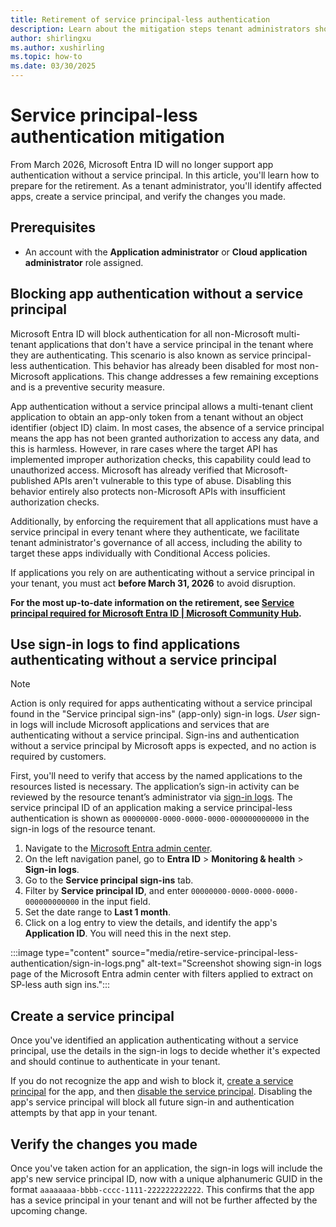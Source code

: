 ```yaml
---
title: Retirement of service principal-less authentication
description: Learn about the mitigation steps tenant administrators should perform for the retirement of service principal-less authentication.
author: shirlingxu
ms.author: xushirling
ms.topic: how-to
ms.date: 03/30/2025
---
```

# Service principal-less authentication mitigation

From March 2026, Microsoft Entra ID will no longer support app authentication without a service principal. In this article, you'll learn how to prepare for the retirement. As a tenant administrator, you'll identify affected apps, create a service principal, and verify the changes you made.

## Prerequisites
- An account with the **Application administrator** or **Cloud application administrator** role assigned. 

## Blocking app authentication without a service principal

Microsoft Entra ID will block authentication for all non-Microsoft multi-tenant applications that don't have a service principal in the tenant where they are authenticating. This scenario is also known as service principal-less authentication. This behavior has already been disabled for most non-Microsoft applications. This change addresses a few remaining exceptions and is a preventive security measure. 

App authentication without a service principal allows a multi-tenant client application to obtain an app-only token from a tenant without an object identifier (object ID) claim. In most cases, the absence of a service principal means the app has not been granted authorization to access any data, and this is harmless. However, in rare cases where the target API has implemented improper authorization checks, this capability could lead to unauthorized access. Microsoft has already verified that Microsoft-published APIs aren't vulnerable to this type of abuse. Disabling this behavior entirely also protects non-Microsoft APIs with insufficient authorization checks.

Additionally, by enforcing the requirement that all applications must have a service principal in every tenant where they authenticate, we facilitate tenant administrator's governance of all access, including the ability to target these apps individually with Conditional Access policies. 

If applications you rely on are authenticating without a service principal in your tenant, you must act **before March 31, 2026** to avoid disruption.

**For the most up-to-date information on the retirement, see [Service principal required for Microsoft Entra ID | Microsoft Community Hub](https://techcommunity.microsoft.com/blog/microsoft-entra-blog/service-principal-required-for-microsoft-entra-id/4405796).**

## Use sign-in logs to find applications authenticating without a service principal

> [!NOTE]
> Action is only required for apps authenticating without a service principal found in the "Service principal sign-ins" (app-only) sign-in logs. *User* sign-in logs will include Microsoft applications and services that are authenticating without a service principal. Sign-ins and authentication without a service principal by Microsoft apps is expected, and no action is required by customers.

First, you'll need to verify that access by the named applications to the resources listed is necessary. The application’s sign-in activity can be reviewed by the resource tenant’s administrator via [sign-in logs](../identity/monitoring-health/concept-sign-ins.md). The service principal ID of an application making a service principal-less authentication is shown as `00000000-0000-0000-0000-000000000000` in the sign-in logs of the resource tenant.  

1. Navigate to the [Microsoft Entra admin center](https://entra.microsoft.com/).
2. On the left navigation panel, go to **Entra ID** > **Monitoring & health** > **Sign-in logs**.
3. Go to the **Service principal sign-ins** tab.
4. Filter by **Service principal ID**, and enter `00000000-0000-0000-0000-000000000000` in the input field.
5. Set the date range to **Last 1 month**.
6. Click on a log entry to view the details, and identify the app's **Application ID**. You will need this in the next step.

:::image type="content" source="media/retire-service-principal-less-authentication/sign-in-logs.png" alt-text="Screenshot showing sign-in logs page of the Microsoft Entra admin center with filters applied to extract on SP-less auth sign ins.":::

## Create a service principal

Once you've identified an application authenticating without a service principal, use the details in the sign-in logs to decide whether it's expected and should continue to authenticate in your tenant.

If you do not recognize the app and wish to block it, [create a service principal](/entra/identity/enterprise-apps/create-service-principal-cross-tenant?pivots=msgraph-powershell) for the app, and then [disable the service principal](/entra/identity/enterprise-apps/disable-user-sign-in-portal?pivots=portal). Disabling the app's service principal will block all future sign-in and authentication attempts by that app in your tenant.

## Verify the changes you made

Once you've taken action for an application, the sign-in logs will include the app's new service principal ID, now with a unique alphanumeric GUID in the format `aaaaaaaa-bbbb-cccc-1111-222222222222`. This confirms that the app has a sevice principal in your tenant and will not be further affected by the upcoming change.
